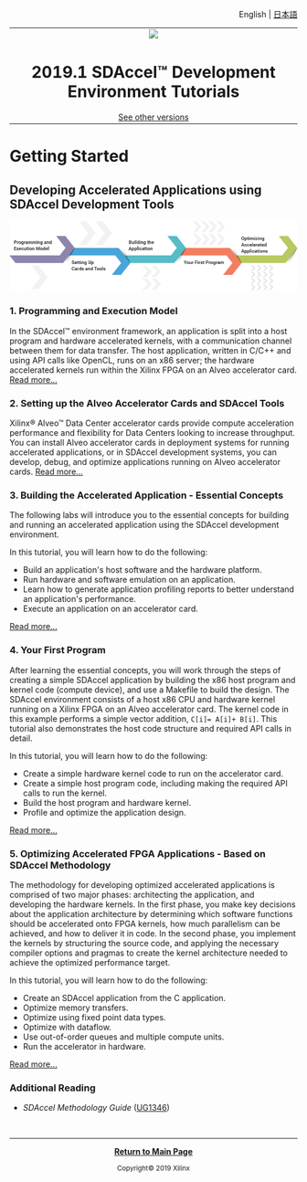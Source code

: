 <p align="right">
<a>English</a> | <a href="/docs-jp/README.md">日本語</a>
</p>

<table width="100%">
  <tr width="100%">
    <td align="center"><img src="https://www.xilinx.com/content/dam/xilinx/imgs/press/media-kits/corporate/xilinx-logo.png" width="30%"/><h1>2019.1 SDAccel™ Development Environment Tutorials</h1>
    <a href="https://github.com/Xilinx/SDAccel-Tutorials/branches/all">See other versions</a>
    </td>
 </tr>
 </table>

# Getting Started

## Developing Accelerated Applications using SDAccel Development Tools

![Pathways](images/pathway.png)

### 1. Programming and Execution Model

In the SDAccel™ environment framework, an application is split into a host program and hardware accelerated kernels, with a communication channel between them for data transfer. The host application, written in C/C++ and using API calls like OpenCL, runs on an x86 server; the hardware accelerated kernels run within the Xilinx FPGA on an Alveo accelerator card. [Read more...](/docs/sdaccel-execution-model/)

### 2. Setting up the Alveo Accelerator Cards and SDAccel Tools

Xilinx® Alveo™ Data Center accelerator cards provide compute acceleration performance and flexibility for Data Centers looking to increase throughput. You can install Alveo accelerator cards in deployment systems for running accelerated applications, or in SDAccel development systems, you can develop, debug, and optimize applications running on Alveo accelerator cards. [Read more...](/docs/alveo-getting-started/)

### 3. Building the Accelerated Application - Essential Concepts

The following labs will introduce you to the essential concepts for building and running an accelerated application using the SDAccel development environment.

In this tutorial, you will learn how to do the following:

- Build an application's host software and the hardware platform.
- Run hardware and software emulation on an application.
- Learn how to generate application profiling reports to better understand an application's performance.  
- Execute an application on an accelerator card.

[Read more...](/docs/Pathway3/)

### 4. Your First Program

After learning the essential concepts, you will work through the steps of creating a simple SDAccel application by building the x86 host program and kernel code (compute device), and use a Makefile to build the design. The SDAccel environment consists of a host x86 CPU and hardware kernel running on a Xilinx FPGA on an Alveo accelerator card. The kernel code in this example performs a simple vector addition, `C[i]= A[i]+ B[i]`. This tutorial also demonstrates the host code structure and required API calls in detail.

In this tutorial, you will learn how to do the following:

- Create a simple hardware kernel code to run on the accelerator card.
- Create a simple host program code, including making the required API calls to run the kernel.
- Build the host program and hardware kernel.
- Profile and optimize the application design.

[Read more...](/docs/my-first-sdaccel-application/)

### 5. Optimizing Accelerated FPGA Applications - Based on SDAccel Methodology

The methodology for developing optimized accelerated applications is comprised of two major phases: architecting the application, and developing the hardware kernels. In the first phase, you make key decisions about the application architecture by determining which software functions should be accelerated onto FPGA kernels, how much parallelism can be achieved, and how to deliver it in code. In the second phase, you implement the kernels by structuring the source code, and applying the necessary compiler options and pragmas to create the kernel architecture needed to achieve the optimized performance target.

In this tutorial, you will learn how to do the following:

- Create an SDAccel application from the C application.
- Optimize memory transfers.
- Optimize using fixed point data types.
- Optimize with dataflow.
- Use out-of-order queues and multiple compute units.
- Run the accelerator in hardware.

[Read more...](/docs/convolution-tutorial/)

### Additional Reading

* _SDAccel Methodology Guide_ ([UG1346](https://www.xilinx.com/support/documentation/sw_manuals/xilinx2019_1/ug1346-sdaccel-methodology-guide.pdf))

</br>
<hr/>
<p align="center"><b><a href="/README.md">Return to Main Page</a></b></p>

<p align="center"><sup>Copyright&copy; 2019 Xilinx</sup></p>
